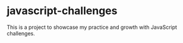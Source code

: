 # javascript-challenges
This is a project to showcase my practice and growth with JavaScript challenges. 
